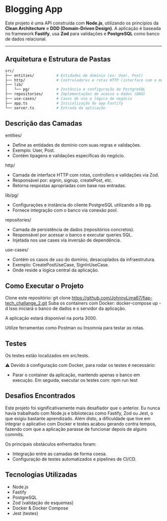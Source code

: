 # Blogging App

Este projeto é uma API construída com **Node.js**, utilizando os princípios da **Clean Architecture** e **DDD (Domain-Driven Design)**. A aplicação é baseada no framework **Fastify**, usa **Zod** para validações e **PostgreSQL** como banco de dados relacional.

---

## Arquitetura e Estrutura de Pastas

```bash
src/
├── entities/          # Entidades de domínio (ex: User, Post)
├── http/              # Controladores e rotas HTTP (interface com o mundo externo)
├── lib/
│   └── pg/            # Instância e configuração do PostgreSQL
├── repositories/      # Implementações de acesso a dados (DAO)
├── use-cases/         # Casos de uso e lógica de negócio
├── app.ts             # Inicialização do app Fastify
└── server.ts          # Entrada da aplicação
````
## Descrição das Camadas
entities/
- Define as entidades de domínio com suas regras e validações.
- Exemplo: User, Post.
- Contém tipagens e validações específicas do negócio.

http/
- Camada de interface HTTP com rotas, controllers e validações via Zod.
- Responsável por: signin, signup, createPost, etc.
- Retorna respostas apropriadas com base nas entradas.

lib/pg/
- Configurações e instância do cliente PostgreSQL utilizando a lib pg.
- Fornece integração com o banco via conexão pool.

repositories/
- Camada de persistência de dados (repositórios concretos).
- Responsável por acessar o banco e executar queries SQL.
- Injetada nos use cases via inversão de dependência.

use-cases/
- Contém os casos de uso do domínio, desacoplados da infraestrutura.
- Exemplo: CreatePostUseCase, SignInUseCase.
- Onde reside a lógica central da aplicação.

## Como Executar o Projeto
Clone este repositório:
git clone https://github.com/JohnnyLima67/fiap-tech_challange_2.git
Suba os containers com Docker:
docker-compose up -d
Isso iniciará o banco de dados e o servidor da aplicação.

A aplicação estará disponível na porta 3000.

Utilize ferramentas como Postman ou Insomnia para testar as rotas.

## Testes
Os testes estão localizados em src/tests.

⚠️ Devido à configuração com Docker, para rodar os testes é necessário:
- Parar o container da aplicação, mantendo apenas o banco em execução.
Em seguida, executar os testes com:
npm run test

## Desafios Encontrados
Este projeto foi significativamente mais desafiador que o anterior. Eu nunca havia trabalhado com Node.js e bibliotecas como Fastify, Zod ou Jest, o que exigiu bastante aprendizado. Além disto, a dificuldade que tive em integrar o aplicativo com Docker e testes acabou gerando contra tempos, fazendo com que a aplicação parasse de funcionar depois de alguns commits.

Os principais obstáculos enfrentados foram:
- Integração entre as camadas de forma coesa.
- Configuração de testes automatizados e pipelines de CI/CD.

## Tecnologias Utilizadas
- Node.js
- Fastify
- PostgreSQL
- Zod (validação de esquemas)
- Docker & Docker Compose
- Jest (testes)
